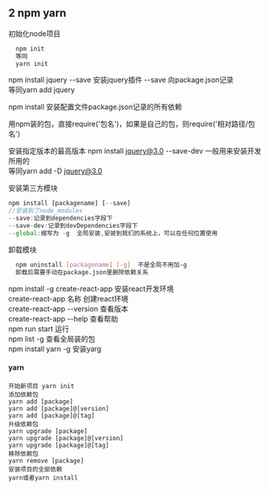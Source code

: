 ## 2 npm yarn
初始化node项目  
```bash
  npm init
  等同
  yarn init
```

npm install jquery --save  安装jquery插件  --save 向package.json记录  
等同yarn add jquery

npm install  安装配置文件package.json记录的所有依赖

用npm装的包，直接require('包名')，如果是自己的包，则require('相对路径/包名')

安装指定版本的最高版本 npm install jquery@3.0 --save-dev    一般用来安装开发所用的  
等同yarn add -D jquery@3.0

安装第三方模块
```js
npm install [packagename] [--save]
//安装到了node_modules
--save:记录到dependencies字段下
--save-dev:记录到devDependencies字段下
--global:缩写为 -g  全局安装,安装到我们的系统上，可以在任何位置使用
```

卸载模块
```bash
  npm uninstall [packagename] [-g]  不是全局不用加-g
  卸载后需要手动在package.json里删除依赖关系
```

npm install -g create-react-app 安装react开发环境  
create-react-app 名称  创建react环境  
create-react-app --version  查看版本  
create-react-app --help   查看帮助  
npm run start  运行  
npm list -g 查看全局装的包  
npm install yarn -g  安装yarg

#### yarn
```
开始新项目 yarn init
添加依赖包
yarn add [package]
yarn add [package]@[version]
yarn add [package]@[tag]
升级依赖包
yarn upgrade [package]
yarn upgrade [package]@[version]
yarn upgrade [package]@[tag]
移除依赖包
yarn remove [package]
安装项目的全部依赖
yarn或者yarn install
```
